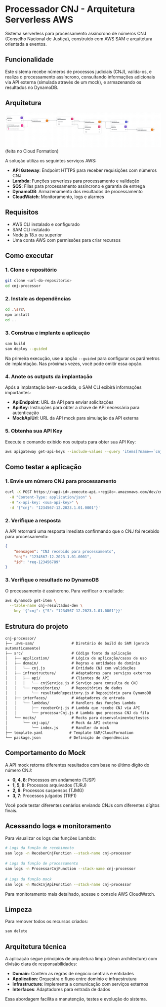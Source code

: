 # Processador CNJ - Arquitetura Serverless AWS

Sistema serverless para processamento assíncrono de números CNJ (Conselho Nacional de Justiça), construído com AWS SAM e arquitetura orientada a eventos.

## Funcionalidade

Este sistema recebe números de processos judiciais (CNJ), valida-os, e realiza o processamento assíncrono, consultando informações adicionais via API externa (simulada através de um mock), e armazenando os resultados no DynamoDB.

## Arquitetura

![Diagrama de Infraestrutura](./infrastructure-composer-cnj-processor.yaml.png)
(feita no Cloud Formation)

A solução utiliza os seguintes serviços AWS:

- **API Gateway**: Endpoint HTTPS para receber requisições com números CNJ
- **Lambda**: Funções serverless para processamento e validação
- **SQS**: Filas para processamento assíncrono e garantia de entrega
- **DynamoDB**: Armazenamento dos resultados de processamento
- **CloudWatch**: Monitoramento, logs e alarmes

## Requisitos

- AWS CLI instalado e configurado
- SAM CLI instalado
- Node.js 18.x ou superior
- Uma conta AWS com permissões para criar recursos

## Como executar

### 1. Clone o repositório

```bash
git clone <url-do-repositorio>
cd cnj-processor
```

### 2. Instale as dependências

```bash
cd .\src\
npm install
cd ..
```

### 3. Construa e implante a aplicação

```bash
sam build
sam deploy --guided
```

Na primeira execução, use a opção `--guided` para configurar os parâmetros de implantação. Nas próximas vezes, você pode omitir essa opção.

### 4. Anote os outputs da implantação

Após a implantação bem-sucedida, o SAM CLI exibirá informações importantes:

- **ApiEndpoint**: URL da API para enviar solicitações
- **ApiKey**: Instruções para obter a chave de API necessária para autenticação
- **MockApiUrl**: URL da API mock para simulação da API externa

### 5. Obtenha sua API Key

Execute o comando exibido nos outputs para obter sua API Key:

```bash
aws apigateway get-api-keys --include-values --query 'items[?name==`cnj-api-key`].value' --output text
```

## Como testar a aplicação

### 1. Envie um número CNJ para processamento

```bash
curl -X POST https://<api-id>.execute-api.<região>.amazonaws.com/dev/cnj \
  -H "Content-Type: application/json" \
  -H "x-api-key: <sua-api-key>" \
  -d '{"cnj": "1234567-12.2023.1.01.0001"}'
```

### 2. Verifique a resposta

A API retornará uma resposta imediata confirmando que o CNJ foi recebido para processamento:

```json
{
	"mensagem": "CNJ recebido para processamento",
	"cnj": "1234567-12.2023.1.01.0001",
	"id": "req-123456789"
}
```

### 3. Verifique o resultado no DynamoDB

O processamento é assíncrono. Para verificar o resultado:

```bash
aws dynamodb get-item \
  --table-name cnj-resultados-dev \
  --key '{"cnj": {"S": "1234567-12.2023.1.01.0001"}}'
```

## Estrutura do projeto

```
cnj-processor/
├── .aws-sam/                 # Diretório de build do SAM (gerado automaticamente)
├── src/                      # Código fonte da aplicação
│   ├── application/          # Lógica de aplicação/casos de uso
│   ├── domain/               # Regras e entidades de domínio
│   │   └── cnj.js            # Entidade CNJ com validações
│   ├── infrastructure/       # Adaptadores para serviços externos
│   │   ├── api/              # Clientes de API
│   │   │   └── cnjService.js # Serviço para consulta de CNJ
│   │   └── repositories/     # Repositórios de dados
│   │       └── resultadoRepository.js # Repositório para DynamoDB
│   ├── interfaces/           # Adaptadores de entrada
│   │   └── lambdas/          # Handlers das funções Lambda
│   │       ├── receberCnj.js # Lambda que recebe CNJ via API
│   │       └── processarCnj.js # Lambda que processa CNJ da fila
│   └── mocks/                # Mocks para desenvolvimento/testes
│       └── cnj-api/          # Mock da API externa
│           └── index.js      # Handler do mock
├── template.yaml            # Template SAM/CloudFormation
└── package.json             # Definição de dependências
```

## Comportamento do Mock

A API mock retorna diferentes resultados com base no último dígito do número CNJ:

- **0, 4, 8**: Processos em andamento (TJSP)
- **1, 5, 9**: Processos arquivados (TJRJ)
- **2, 6**: Processos suspensos (TJMG)
- **3, 7**: Processos julgados (TRF1)

Você pode testar diferentes cenários enviando CNJs com diferentes dígitos finais.

## Acessando logs e monitoramento

Para visualizar os logs das funções Lambda:

```bash
# Logs da função de recebimento
sam logs -n ReceberCnjFunction --stack-name cnj-processor

# Logs da função de processamento
sam logs -n ProcessarCnjFunction --stack-name cnj-processor

# Logs da função mock
sam logs -n MockCnjApiFunction --stack-name cnj-processor
```

Para monitoramento mais detalhado, acesse o console AWS CloudWatch.

## Limpeza

Para remover todos os recursos criados:

```bash
sam delete
```

## Arquitetura técnica

A aplicação segue princípios de arquitetura limpa (clean architecture) com divisão clara de responsabilidades:

- **Domain**: Contém as regras de negócio centrais e entidades
- **Application**: Orquestra o fluxo entre domínio e infraestrutura
- **Infrastructure**: Implementa a comunicação com serviços externos
- **Interfaces**: Adaptadores para entrada de dados

Essa abordagem facilita a manutenção, testes e evolução do sistema.
